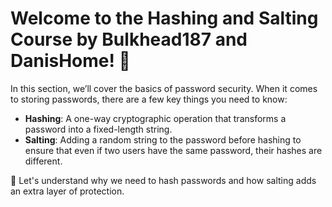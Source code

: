 # Welcome to the Hashing and Salting Course by Bulkhead187 and DanisHome! 🌟

In this section, we’ll cover the basics of password security. When it comes to storing passwords, there are a few key things you need to know:

- **Hashing**: A one-way cryptographic operation that transforms a password into a fixed-length string.
- **Salting**: Adding a random string to the password before hashing to ensure that even if two users have the same password, their hashes are different.

🧐 Let's understand why we need to hash passwords and how salting adds an extra layer of protection.
